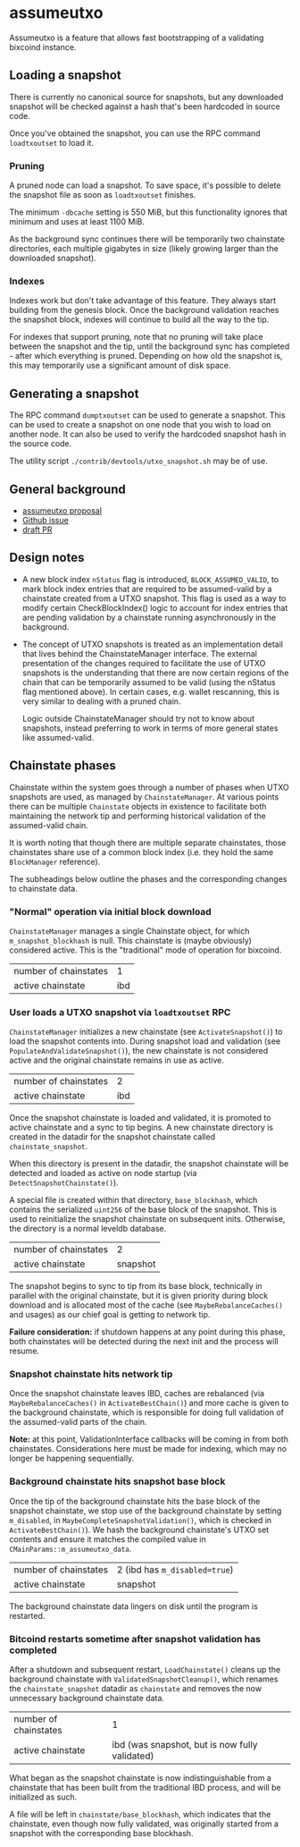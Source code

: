 # assumeutxo

Assumeutxo is a feature that allows fast bootstrapping of a validating bixcoind
instance.

## Loading a snapshot

There is currently no canonical source for snapshots, but any downloaded snapshot
will be checked against a hash that's been hardcoded in source code.

Once you've obtained the snapshot, you can use the RPC command `loadtxoutset` to
load it.

### Pruning

A pruned node can load a snapshot. To save space, it's possible to delete the
snapshot file as soon as `loadtxoutset` finishes.

The minimum `-dbcache` setting is 550 MiB, but this functionality ignores that
minimum and uses at least 1100 MiB.

As the background sync continues there will be temporarily two chainstate
directories, each multiple gigabytes in size (likely growing larger than the
downloaded snapshot).

### Indexes

Indexes work but don't take advantage of this feature. They always start building
from the genesis block. Once the background validation reaches the snapshot block,
indexes will continue to build all the way to the tip.

For indexes that support pruning, note that no pruning will take place between
the snapshot and the tip, until the background sync has completed - after which
everything is pruned. Depending on how old the snapshot is, this may temporarily
use a significant amount of disk space.

## Generating a snapshot

The RPC command `dumptxoutset` can be used to generate a snapshot. This can be used
to create a snapshot on one node that you wish to load on another node.
It can also be used to verify the hardcoded snapshot hash in the source code.

The utility script
`./contrib/devtools/utxo_snapshot.sh` may be of use.

## General background

- [assumeutxo proposal](https://github.com/jamesob/assumeutxo-docs/tree/2019-04-proposal/proposal)
- [Github issue](https://github.com/bitcoin/bitcoin/issues/15605)
- [draft PR](https://github.com/bitcoin/bitcoin/pull/15606)

## Design notes

- A new block index `nStatus` flag is introduced, `BLOCK_ASSUMED_VALID`, to mark block
  index entries that are required to be assumed-valid by a chainstate created
  from a UTXO snapshot. This flag is used as a way to modify certain
  CheckBlockIndex() logic to account for index entries that are pending validation by a
  chainstate running asynchronously in the background.

- The concept of UTXO snapshots is treated as an implementation detail that lives
  behind the ChainstateManager interface. The external presentation of the changes
  required to facilitate the use of UTXO snapshots is the understanding that there are
  now certain regions of the chain that can be temporarily assumed to be valid (using
  the nStatus flag mentioned above). In certain cases, e.g. wallet rescanning, this is
  very similar to dealing with a pruned chain.

  Logic outside ChainstateManager should try not to know about snapshots, instead
  preferring to work in terms of more general states like assumed-valid.


## Chainstate phases

Chainstate within the system goes through a number of phases when UTXO snapshots are
used, as managed by `ChainstateManager`. At various points there can be multiple
`Chainstate` objects in existence to facilitate both maintaining the network tip and
performing historical validation of the assumed-valid chain.

It is worth noting that though there are multiple separate chainstates, those
chainstates share use of a common block index (i.e. they hold the same `BlockManager`
reference).

The subheadings below outline the phases and the corresponding changes to chainstate
data.

### "Normal" operation via initial block download

`ChainstateManager` manages a single Chainstate object, for which
`m_snapshot_blockhash` is null. This chainstate is (maybe obviously)
considered active. This is the "traditional" mode of operation for bixcoind.

|    |    |
| ---------- | ----------- |
| number of chainstates | 1 |
| active chainstate | ibd |

### User loads a UTXO snapshot via `loadtxoutset` RPC

`ChainstateManager` initializes a new chainstate (see `ActivateSnapshot()`) to load the
snapshot contents into. During snapshot load and validation (see
`PopulateAndValidateSnapshot()`), the new chainstate is not considered active and the
original chainstate remains in use as active.

|    |    |
| ---------- | ----------- |
| number of chainstates | 2 |
| active chainstate | ibd |

Once the snapshot chainstate is loaded and validated, it is promoted to active
chainstate and a sync to tip begins. A new chainstate directory is created in the
datadir for the snapshot chainstate called `chainstate_snapshot`.

When this directory is present in the datadir, the snapshot chainstate will be detected
and loaded as active on node startup (via `DetectSnapshotChainstate()`).

A special file is created within that directory, `base_blockhash`, which contains the
serialized `uint256` of the base block of the snapshot. This is used to reinitialize
the snapshot chainstate on subsequent inits. Otherwise, the directory is a normal
leveldb database.

|    |    |
| ---------- | ----------- |
| number of chainstates | 2 |
| active chainstate | snapshot |

The snapshot begins to sync to tip from its base block, technically in parallel with
the original chainstate, but it is given priority during block download and is
allocated most of the cache (see `MaybeRebalanceCaches()` and usages) as our chief
goal is getting to network tip.

**Failure consideration:** if shutdown happens at any point during this phase, both
chainstates will be detected during the next init and the process will resume.

### Snapshot chainstate hits network tip

Once the snapshot chainstate leaves IBD, caches are rebalanced
(via `MaybeRebalanceCaches()` in `ActivateBestChain()`) and more cache is given
to the background chainstate, which is responsible for doing full validation of the
assumed-valid parts of the chain.

**Note:** at this point, ValidationInterface callbacks will be coming in from both
chainstates. Considerations here must be made for indexing, which may no longer be happening
sequentially.

### Background chainstate hits snapshot base block

Once the tip of the background chainstate hits the base block of the snapshot
chainstate, we stop use of the background chainstate by setting `m_disabled`, in
`MaybeCompleteSnapshotValidation()`, which is checked in `ActivateBestChain()`). We hash the
background chainstate's UTXO set contents and ensure it matches the compiled value in
`CMainParams::m_assumeutxo_data`.

|    |    |
| ---------- | ----------- |
| number of chainstates | 2 (ibd has `m_disabled=true`) |
| active chainstate | snapshot |

The background chainstate data lingers on disk until the program is restarted.

### Bitcoind restarts sometime after snapshot validation has completed

After a shutdown and subsequent restart, `LoadChainstate()` cleans up the background
chainstate with `ValidatedSnapshotCleanup()`, which renames the `chainstate_snapshot`
datadir as `chainstate` and removes the now unnecessary background chainstate data.

|    |    |
| ---------- | ----------- |
| number of chainstates | 1 |
| active chainstate | ibd (was snapshot, but is now fully validated) |

What began as the snapshot chainstate is now indistinguishable from a chainstate that
has been built from the traditional IBD process, and will be initialized as such.

A file will be left in `chainstate/base_blockhash`, which indicates that the
chainstate, even though now fully validated, was originally started from a snapshot
with the corresponding base blockhash.
